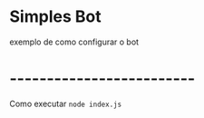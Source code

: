 # Simples Bot
  exemplo de como configurar o bot

  # -------------------------
  Como executar
   `node index.js`
